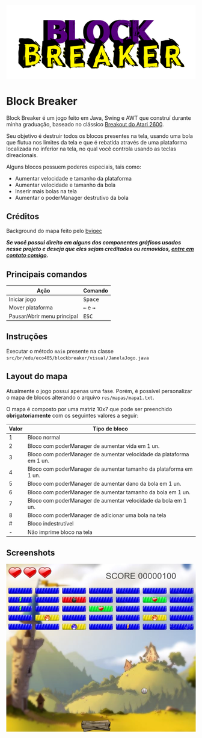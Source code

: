 ![Logotipo do Block Breaker](res/logo.png)

# Block Breaker

Block Breaker é um jogo feito em Java, Swing e AWT que construí durante minha graduação, baseado no clássico [Breakout do Atari 2600](https://pt.wikipedia.org/wiki/Breakout_(jogo_eletr%C3%B4nico)).

Seu objetivo é destruir todos os blocos presentes na tela, usando uma bola que flutua nos limites da tela e que é rebatida através de uma plataforma localizada no inferior na tela, no qual você controla usando as teclas direacionais.

Alguns blocos possuem poderes especiais, tais como:

- Aumentar velocidade e tamanho da plataforma
- Aumentar velocidade e tamanho da bola
- Inserir mais bolas na tela
- Aumentar o poderManager destrutivo da bola

## Créditos

Background do mapa feito pelo [bvigec](https://www.deviantart.com/bvigec)

***Se você possui direito em alguns dos componentes gráficos usados nesse projeto e deseja que eles sejam creditados ou removidos, [entre em contato comigo](mailto:marcioaduil@gmail.com).***

## Principais comandos

| Ação                        | Comando                                 |
| --------------------------- | --------------------------------------- |
| Iniciar jogo                | <kbd>Space</kbd>                        |
| Mover plataforma            | <kbd>&#8592;</kbd> e <kbd>&#8594;</kbd> |
| Pausar/Abrir menu principal | <kbd>ESC</kbd>                          |

## Instruções

Executar o método `main` presente na classe `src/br/edu/eco405/blockbreaker/visual/JanelaJogo.java`

## Layout do mapa

Atualmente o jogo possui apenas uma fase. Porém, é possível personalizar o mapa de blocos alterando o arquivo `res/mapas/mapa1.txt`.

O mapa é composto por uma matriz 10x7 que pode ser preenchido **obrigatoriamente** com os seguintes valores a seguir:

| Valor | Tipo de bloco                                                 |
| ----- | ------------------------------------------------------------- |
| 1     | Bloco normal                                                  |
| 2     | Bloco com poderManager de aumentar vida em 1 un.                     |
| 3     | Bloco com poderManager de aumentar velocidade da plataforma em 1 un. |
| 4     | Bloco com poderManager de aumentar tamanho da plataforma em 1 un.    |
| 5     | Bloco com poderManager de aumentar dano da bola em 1 un.             |
| 6     | Bloco com poderManager de aumentar tamanho da bola em 1 un.          |
| 7     | Bloco com poderManager de aumentar velocidade da bola em 1 un.       |
| 8     | Bloco com poderManager de adicionar uma bola na tela                 |
| \#    | Bloco indestrutível                                           |
| \-    | Não imprime bloco na tela                                     |


## Screenshots

![Tela principal do Block Breaker](res/screenshot.jpg)
